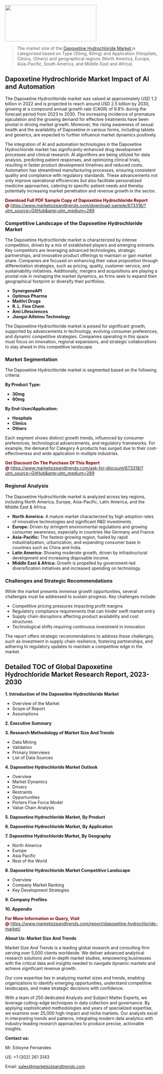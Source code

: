 <img src="https://100x100musica.es/wp-content/uploads/2024/12/Verified-Market-Reports-4-300x120.jpg" alt="" width="300" height="120" class="alignnone size-medium wp-image-100382" /><blockquote><p>The market size of the <a href="https://www.marketsizeandtrends.com/download-sample/673318/?utm_source=GitHub&amp;utm_medium=289" target="_blank">Dapoxetine Hydrochloride Market </a>is categorized based on Type (30mg, 60mg) and Application (Hospitals, Clinics, Others) and geographical regions (North America, Europe, Asia-Pacific, South America, and Middle-East and Africa).</p></blockquote><p><h2>Dapoxetine Hydrochloride Market Impact of AI and Automation</h2><p>The Dapoxetine Hydrochloride market was valued at approximately USD 1.2 billion in 2022 and is projected to reach around USD 2.5 billion by 2030, growing at a compound annual growth rate (CAGR) of 9.8% during the forecast period from 2023 to 2030. The increasing incidence of premature ejaculation and the growing demand for effective treatments have been pivotal in driving market growth. Moreover, the rising awareness of sexual health and the availability of Dapoxetine in various forms, including tablets and generics, are expected to further influence market dynamics positively.</p><p>The integration of AI and automation technologies in the Dapoxetine Hydrochloride market has significantly enhanced drug development processes and clinical research. AI algorithms are being utilized for data analysis, predicting patient responses, and optimizing clinical trials, resulting in faster product development timelines and reduced costs. Automation has streamlined manufacturing processes, ensuring consistent quality and compliance with regulatory standards. These advancements not only improve operational efficiencies but also facilitate personalized medicine approaches, catering to specific patient needs and thereby potentially increasing market penetration and revenue growth in the sector.</p></p><p><strong><span style="color: #800000;">Download Full PDF Sample Copy of Dapoxetine Hydrochloride Report @</span>&nbsp;</strong><a href="https://www.marketsizeandtrends.com/download-sample/673318/?utm_source=GitHub&amp;utm_medium=289">https://www.marketsizeandtrends.com/download-sample/673318/?utm_source=GitHub&amp;utm_medium=289</a></p><h3>Competitive Landscape of the Dapoxetine Hydrochloride Market</h3><p>The Dapoxetine Hydrochloride market is characterized by intense competition, driven by a mix of established players and emerging entrants. Key competitors are leveraging advanced technologies, strategic partnerships, and innovative product offerings to maintain or gain market share. Companies are focused on enhancing their value proposition through differentiation strategies, such as pricing, quality, customer service, and sustainability initiatives. Additionally, mergers and acquisitions are playing a pivotal role in reshaping the market dynamics, as firms seek to expand their geographical footprint or diversify their portfolios.</p><p><strong><p><ul><li>SynergeneAPI </li><li> Optimus Pharma </li><li> Maithri Drugs </li><li> R. L. Fine Chem </li><li> Ami Lifesciences </li><li> Jiangxi Aifeimu Technology</p></li></ul></p></strong></p><p>The Dapoxetine Hydrochloride market is poised for significant growth, supported by advancements in technology, evolving consumer preferences, and dynamic competitive strategies. Companies operating in this space must focus on innovation, regional expansions, and strategic collaborations to stay ahead in this competitive landscape.</p><h3>Market Segmentation</h3><p>The Dapoxetine Hydrochloride market is segmented based on the following criteria:</p><p><strong>By Product Type:</strong></p><p><strong><p><ul><li>30mg </li><li> 60mg</p></li></ul></p></strong></p><p><strong>By End-User/Application:</strong></p><p><strong><p><ul><li>Hospitals </li><li> Clinics </li><li> Others</p></li></ul></p></strong></p><p>Each segment shows distinct growth trends, influenced by consumer preferences, technological advancements, and regulatory frameworks. For example, the demand for Category A products has surged due to their cost-effectiveness and wide application in multiple industries.</p><p><strong><span style="color: #800000;">Get Discount On The Purchase Of This Report @&nbsp;</span></strong><a href="https://www.marketsizeandtrends.com/ask-for-discount/673318/?utm_source=GitHub&amp;utm_medium=289">https://www.marketsizeandtrends.com/ask-for-discount/673318/?utm_source=GitHub&amp;utm_medium=289</a></p><h3>Regional Analysis</h3><p>The Dapoxetine Hydrochloride market is analyzed across key regions, including North America, Europe, Asia-Pacific, Latin America, and the Middle East &amp; Africa.</p><ul><li><strong>North America:</strong> A mature market characterized by high adoption rates of innovative technologies and significant R&amp;D investments.</li><li><strong>Europe:</strong> Driven by stringent environmental regulations and growing consumer awareness, especially in countries like Germany and France.</li><li><strong>Asia-Pacific:</strong> The fastest-growing region, fueled by rapid industrialization, urbanization, and expanding consumer base in countries such as China and India.</li><li><strong>Latin America:</strong> Showing moderate growth, driven by infrastructural development and increasing disposable income.</li><li><strong>Middle East &amp; Africa:</strong> Growth is propelled by government-led diversification initiatives and increased spending on technology.</li></ul><h3>Challenges and Strategic Recommendations</h3><p>While the market presents immense growth opportunities, several challenges must be addressed to sustain progress. Key challenges include:</p><ul><li>Competitive pricing pressures impacting profit margins</li><li>Regulatory compliance requirements that can hinder swift market entry</li><li>Supply chain disruptions affecting product availability and cost structures</li><li>Technological shifts requiring continuous investment in innovation</li></ul><p>The report offers strategic recommendations to address these challenges, such as investment in supply chain resilience, fostering partnerships, and adhering to regulatory updates to maintain a competitive edge in the market.</p><h2>Detailed TOC of Global Dapoxetine Hydrochloride Market Research Report, 2023-2030</h2><p><strong>1. Introduction of the Dapoxetine Hydrochloride Market</strong></p><ul><li>Overview of the Market</li><li>Scope of Report</li><li>Assumptions&nbsp;</li></ul><p><strong>2. Executive Summary</strong></p><p><strong>3. Research Methodology of <strong>Market Size And Trends</strong></strong></p><ul><li>Data Mining</li><li>Validation</li><li>Primary Interviews</li><li>List of Data Sources&nbsp;</li></ul><p><strong>4. Dapoxetine Hydrochloride Market Outlook</strong></p><ul><li>Overview</li><li>Market Dynamics</li><li>Drivers</li><li>Restraints</li><li>Opportunities</li><li>Porters Five Force Model</li><li>Value Chain Analysis&nbsp;</li></ul><p><strong>5. Dapoxetine Hydrochloride Market, By Product</strong></p><p><strong>6. Dapoxetine Hydrochloride Market, By Application</strong></p><p><strong>7. Dapoxetine Hydrochloride Market, By Geography</strong></p><ul><li>North America</li><li>Europe</li><li>Asia Pacific</li><li>Rest of the World&nbsp;</li></ul><p><strong>8. Dapoxetine Hydrochloride Market Competitive Landscape</strong></p><ul><li>Overview</li><li>Company Market Ranking</li><li>Key Development Strategies&nbsp;</li></ul><p><strong>9. Company Profiles</strong></p><p><strong>10. Appendix</strong></p><p><strong><span style="color: #800000;">For More Information or Query, Visit @&nbsp;</span></strong><a href="https://www.marketsizeandtrends.com/report/dapoxetine-hydrochloride-market/">https://www.marketsizeandtrends.com/report/dapoxetine-hydrochloride-market/</a></p><p></p><p><strong>About Us:&nbsp;Market Size And Trends</strong></p><p>Market Size And Trends&nbsp;is a leading global research and consulting firm serving over 5,000 clients worldwide. We deliver advanced analytical research solutions and in-depth market studies, empowering businesses with the critical data and insights needed to navigate dynamic markets and achieve significant revenue growth.</p><p>Our core expertise lies in analyzing market sizes and trends, enabling organizations to identify emerging opportunities, understand competitive landscapes, and make strategic decisions with confidence.</p><p>With a team of 250 dedicated Analysts and Subject Matter Experts, we leverage cutting-edge techniques in data collection and governance. By applying sophisticated methodologies and years of specialized expertise, we examine over 25,000 high-impact and niche markets. Our analysts excel in interpreting trends and patterns, integrating modern data analytics with industry-leading research approaches to produce precise, actionable insights.</p><p><strong>Contact us:</strong></p><p>Mr. Edwyne Fernandes</p><p>US: +1 (302) 261 3143</p><p>Email: <a href="mailto:sales@marketsizeandtrends.com">sales@marketsizeandtrends.com</a>&nbsp;</p>
